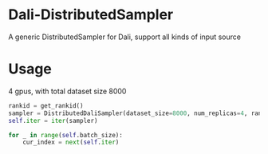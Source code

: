 # Dali-DistributedSampler
A generic DistributedSampler for Dali, support all kinds of input source

# Usage
4 gpus, with total dataset size 8000
```python
rankid = get_rankid()
sampler = DistributedDaliSampler(dataset_size=8000, num_replicas=4, rank=rankid)
self.iter = iter(sampler)

for _ in range(self.batch_size):
    cur_index = next(self.iter)
```
